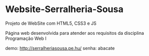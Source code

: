 # Website-Serralheria-Sousa
Projeto de WebSite com HTML5, CSS3 e JS

Página web desenvolvida para atender aos requisitos da disciplina Programação Web I

demo: http://serralheriasousa.pe.hu/
senha: abacate
